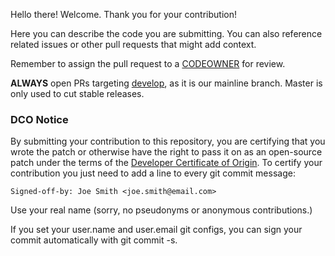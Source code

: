 Hello there! Welcome. Thank you for your contribution!

Here you can describe the code you are submitting. You can also reference related issues or other
pull requests that might add context.

Remember to assign the pull request to a [CODEOWNER](../CODEOWNERS) for review.

**ALWAYS** open PRs targeting [develop](https://github.com/enseadaio/enseada/tree/develop), as it is our mainline branch. Master is only used to cut stable releases.

### DCO Notice

By submitting your contribution to this repository, you are certifying that you wrote the patch or otherwise have the right to pass it on as an open-source patch under the terms of the [Developer Certificate of Origin](developercertificate.org).
To certify your contribution you just need to add a line to every git commit message:
                             
 `Signed-off-by: Joe Smith <joe.smith@email.com>`
                             
 Use your real name (sorry, no pseudonyms or anonymous contributions.)
 
 If you set your user.name and user.email git configs, you can sign your commit automatically with git commit -s.